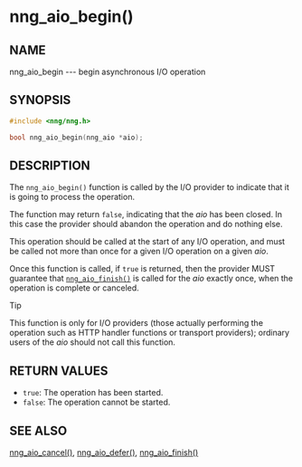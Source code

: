 # nng_aio_begin()

## NAME

nng_aio_begin --- begin asynchronous I/O operation

## SYNOPSIS

```c
#include <nng/nng.h>

bool nng_aio_begin(nng_aio *aio);
```

## DESCRIPTION

The `nng_aio_begin()` function is called by the I/O provider to indicate that
it is going to process the operation.

The function may return `false`, indicating that the _aio_ has been closed.
In this case the provider should abandon the operation and do nothing else.

This operation should be called at the start of any I/O operation, and must
be called not more than once for a given I/O operation on a given _aio_.

Once this function is called, if `true` is returned, then the provider MUST
guarantee that [`nng_aio_finish()`](nng_aio_finish.md) is called for the _aio_
exactly once, when the operation is complete or canceled.

> [!TIP]
> This function is only for I/O providers (those actually performing
> the operation such as HTTP handler functions or transport providers); ordinary
> users of the _aio_ should not call this function.

## RETURN VALUES

- `true`: The operation has been started.
- `false`: The operation cannot be started.

## SEE ALSO

[nng_aio_cancel()](../aio/nng_aio_cancel.md),
[nng_aio_defer()](nng_aio_defer.md),
[nng_aio_finish()](nng_aio_finish.md)
